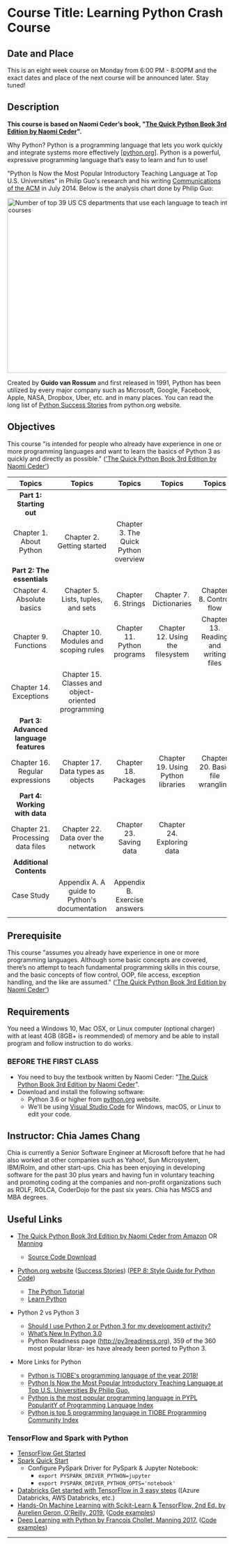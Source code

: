 # Course Title: Learning Python Crash Course

## Date and Place
This is an eight week course on Monday from 6:00 PM - 8:00PM and the exact dates and place of the next course will be announced later. Stay tuned!

## Description
**This course is based on Naomi Ceder’s book, "[The Quick Python Book 3rd Edition by Naomi Ceder](https://www.amazon.com/gp/product/1617294039/ref=dbs_a_def_rwt_bibl_vppi_i0)".**

Why Python? Python is a programming language that lets you work quickly and integrate systems more effectively [[python.org](https://www.python.org/)]. Python is a powerful, expressive programming language that’s easy to learn and fun to use! 

"Python Is Now the Most Popular Introductory Teaching Language at Top U.S. Universities" in Philip Guo's research and his writing [Communications of the ACM](https://cacm.acm.org/blogs/blog-cacm/176450-python-is-now-the-most-popular-introductory-teaching-language-at-top-u-s-universities/fulltext) in July 2014. Below is the analysis chart done by Philip Guo:

<img src="https://cacm.acm.org/system/assets/0001/6722/Top39-700.4.png" alt="Number of top 39 US CS departments that use each language to teach introductory courses" height="400" width="600"/>

Created by **Guido van Rossum** and first released in 1991, Python has been utilized by every major company such as Microsoft, Google, Facebook, Apple, NASA, Dropbox, Uber, etc. and in many places. You can read the long list of [Python Success Stories](https://www.python.org/about/success/) from python.org website.

## Objectives
This course "is intended for people who already have experience in one or more programming languages and want to learn the basics of Python 3 as quickly and directly as possible." (['The Quick Python Book 3rd Edition by Naomi Ceder'](https://www.amazon.com/gp/product/1617294039/ref=dbs_a_def_rwt_bibl_vppi_i0))

| Topics | Topics | Topics | Topics | Topics |
|:------:|:------:|:------:|:------:|:------:|
| **Part 1: Starting out** |
| Chapter 1. About Python | Chapter 2. Getting started | Chapter 3. The Quick Python overview |||
| **Part 2: The essentials** |
| Chapter 4. Absolute basics | Chapter 5. Lists, tuples, and sets | Chapter 6. Strings | Chapter 7. Dictionaries | Chapter 8. Control flow |
| Chapter 9. Functions | Chapter 10. Modules and scoping rules | Chapter 11. Python programs | Chapter 12. Using the filesystem | Chapter 13. Reading and writing files |
| Chapter 14. Exceptions | Chapter 15. Classes and object-oriented programming ||||
| **Part 3: Advanced language features** |
| Chapter 16. Regular expressions | Chapter 17. Data types as objects | Chapter 18. Packages | Chapter 19. Using Python libraries | Chapter 20. Basic file wrangling |
| **Part 4: Working with data** |
| Chapter 21. Processing data files | Chapter 22. Data over the network | Chapter 23. Saving data | Chapter 24. Exploring data ||
| **Additional Contents** |
| Case Study | Appendix A. A guide to Python's documentation | Appendix B. Exercise answers |||
||||||

## Prerequisite
This course "assumes you already have experience in one or more programming languages. Although some basic concepts are covered, there’s no attempt to teach fundamental programming skills in this course, and the basic concepts of flow control, OOP, file access, exception handling, and the like are assumed." (['The Quick Python Book 3rd Edition by Naomi Ceder'](https://www.amazon.com/gp/product/1617294039/ref=dbs_a_def_rwt_bibl_vppi_i0))

## Requirements
You need a Windows 10, Mac OSX, or Linux computer (optional charger) with at least 4GB (8GB+ is reommended) of memory and be able to install program and follow instruction to do works.

### BEFORE THE FIRST CLASS
* You need to buy the textbook written by Naomi Ceder: "[The Quick Python Book 3rd Edition by Naomi Ceder](https://www.amazon.com/gp/product/1617294039/ref=dbs_a_def_rwt_bibl_vppi_i0)".
* Download and install the following software:
    * Python 3.6 or higher from [python.org](https://www.python.org/) website.
    * We'll be using [Visual Studio Code](https://code.visualstudio.com/) for Windows, macOS, or Linux to edit your code.

## Instructor: Chia James Chang
Chia is currently a Senior Software Engineer at Microsoft before that he had also worked at other companies such as Yahoo!, Sun Microsystem, IBM/Rolm, and other start-ups. Chia has been enjoying in developing software for the past 30 plus years and having fun in voluntary teaching and promoting coding at the companies and non-profit organizations such as ROLF, ROLCA, CoderDojo for the past six years. Chia has MSCS and MBA degrees.

## Useful Links
* [The Quick Python Book 3rd Edition by Naomi Ceder from Amazon](https://www.amazon.com/gp/product/1617294039/ref=dbs_a_def_rwt_bibl_vppi_i0) OR [Manning](https://www.manning.com/books/the-quick-python-book-third-edition)
    * [Source Code Download](https://www.manning.com/books/the-quick-python-book-third-edition)
* [Python.org website](https://www.python.org/)
    ([Success Stories](https://www.python.org/about/success/))
    ([PEP 8: Style Guide for Python Code](https://www.python.org/dev/peps/pep-0008/))
    * [The Python Tutorial](https://docs.python.org/3/tutorial/index.html)
    * [Learn Python](http://learnpython.org/)
* Python 2 vs Python 3
    * [Should I use Python 2 or Python 3 for my development activity?](https://wiki.python.org/moin/Python2orPython3)
    * [What’s New In Python 3.0](https://docs.python.org/3/whatsnew/3.0.html)
    * Python Readiness page (http://py3readiness.org), 359 of the 360 most popular librar- ies have already been ported to Python 3.

* More Links for Python
    * [Python is TIOBE's programming language of the year 2018!](https://www.tiobe.com/tiobe-index/)
    * [Python Is Now the Most Popular Introductory Teaching Language at Top U.S. Universities By Philip Guo.](https://cacm.acm.org/blogs/blog-cacm/176450-python-is-now-the-most-popular-introductory-teaching-language-at-top-u-s-universities/fulltext)
    * [Python is the most popular programming language in PYPL PopularitY of Programming Language Index](http://pypl.github.io/PYPL.html)
    * [Python is top 5 programming language in TIOBE Programming Community Index](https://www.tiobe.com/tiobe-index/)

### TensorFlow and Spark with Python
* [TensorFlow Get Started](https://www.tensorflow.org/tutorials/)
* [Spark Quick Start](http://spark.apache.org/docs/latest/quick-start.html)
    * Configure PySpark Driver for PySpark & Jupyter Notebook:
        * `export PYSPARK_DRIVER_PYTHON=jupyter`
        * `export PYSPARK_DRIVER_PYTHON_OPTS='notebook'`
* [Databricks Get started with TensorFlow in 3 easy steps](https://databricks.com/tensorflow/getting-started-with-tensorflow-and-databricks) ([Azure Databricks, AWS Databricks, etc.)
* [Hands-On Machine Learning with Scikit-Learn & TensorFlow, 2nd Ed. by Aurelien Geron, O'Reilly, 2019.](https://www.amazon.com/Hands-Machine-Learning-Scikit-Learn-TensorFlow/dp/1492032646/ref=sr_1_4?ie=UTF8&qid=1546027817&sr=8-4&keywords=Hands-On+Machine+Learning+with+Scikit-Learn+%26+TensorFlow) ([Code examples](https://github.com/ageron/handson-ml.git))
* [Deep Learning with Python by Francois Chollet, Manning 2017.](https://www.amazon.com/Deep-Learning-Python-Francois-Chollet/dp/1617294438/ref=sr_1_cc_1?s=aps&ie=UTF8&qid=1544150024&sr=1-1-catcorr&keywords=deep+learning+with+python) ([Code examples](https://github.com/fchollet/deep-learning-with-python-notebooks))
 
---
